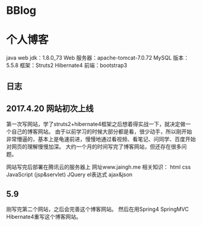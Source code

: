# BBlog
个人博客
====
java web 
jdk：1.8.0_73
Web 服务器：apache-tomcat-7.0.72
MySQL 版本：5.5.8
框架：Struts2 Hibernate4
前端：bootstrap3


日志
----
2017.4.20 网站初次上线
---
第一次写网站，学了struts2+hibernate4框架之后想着得实战一下，就决定做一个自己的博客网站。
由于以前学习的时候大部分都是看，很少动手，所以刚开始非常懵逼的，基本上是龟速前进，慢慢地通过看视频、看笔记、问同学、百度开始对网页的理解慢慢加深。
大约一个月的时间写完了博客网站，但还存在很多问题。

网站写完后部署在腾讯云的服务器上
网址www.jaingh.me
相关知识：
html css JavaScript (jsp&servlet)
JQuery el表达式 ajax&json 


5.9
---
刚写完第二个网站，之后会完善这个博客网站。
然后在用Spring4 SpringMVC Hibernate4重写这个博客网站。


